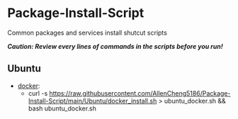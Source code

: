 # Package-Install-Script
Common packages and services install shutcut scripts

_**Caution: Review every lines of commands in the scripts before you run!**_

## Ubuntu
-   [docker](/Ubuntu/docker_install.sh):
    - curl -s https://raw.githubusercontent.com/AllenCheng5186/Package-Install-Script/main/Ubuntu/docker_install.sh > ubuntu_docker.sh && bash ubuntu_docker.sh